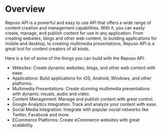 # Overview

Repuso API is a powerful and easy to use API that offers a wide range of
content creation and management capabilities. With it, you can easily create,
manage, and publish content for use in any application. From creating websites,
blogs and other web content, to building applications for mobile and desktop,
to creating multimedia presentations, Repuso API is a great tool for content
creators of all kinds.

Here is a list of some of the things you can build with the Repuso API:

- Websites: Create dynamic websites, blogs, and other web content with ease.
- Applications: Build applications for iOS, Android, Windows, and other
  platforms.
- Multimedia Presentations: Create stunning multimedia presentations with
  dynamic visuals, audio and video.
- Content Management: Manage and publish content with great control.
- Google Analytics Integration: Track and analyze your content with ease.
- Social Media Integration: Integrate with popular social networks like
  Twitter, Facebook and more.
- ECommerce Platforms: Create eCommerce websites with great scalability.
